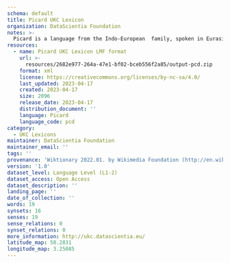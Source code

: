```yaml
---
schema: default
title: Picard UKC Lexicon
organization: DataScientia Foundation
notes: >-
  Picard is a language from the Indo-European  family, spoken in Eurasia. The UKC Lexicon of Picard is represented as a lexico-semantic network. It consists of words, word senses, synsets, as well as sense-level and synset-level relationships.
resources:
  - name: Picard UKC Lexicon LMF format
    url: >-
      resources/2682e977-264a-47e1-bf02-bceb556f2a85/output-pcd.zip
    format: xml
    license: https://creativecommons.org/licenses/by-nc-sa/4.0/
    last_updated: 2023-04-17
    created: 2023-04-17
    size: 2096
    release_date: 2023-04-17
    distribution_document: ''
    language: Picard
    language_code: pcd
category:
  - UKC Lexicons
maintainer: DataScientia Foundation
maintainer_email: ''
tags: ''
provenance: 'Wiktionary 2022.01. by Wikimedia Foundation (http://en.wiktionary.org); CogNet 2.1 by Khuyagbaatar Batsuren, National University of Mongolia (http://cognet.ukc.disi.unitn.it); Princeton WordNet 2.1 by Princeton University (https://wordnet.princeton.edu)'
version: '1.0'
dataset_level: Language Level (L1-2)
dataset_access: Open Access
dataset_description: ''
landing_page: ''
date_of_collection: ''
words: 19
synsets: 16
senses: 19
sense_relations: 0
synset_relations: 0
more_information: http://ukc.datascientia.eu/
latitude_map: 50.2831
longitude_map: 3.25085
---
```

